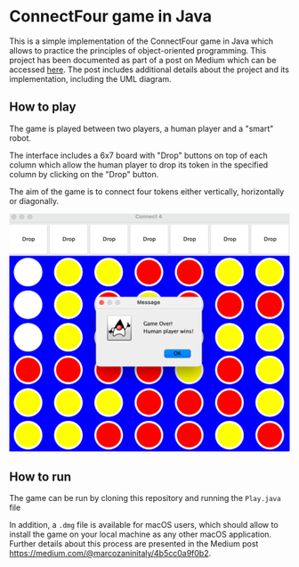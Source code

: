 # ConnectFour game in Java

This is a simple implementation of the ConnectFour game in Java which allows to practice the principles of
object-oriented programming. This project has been documented as part of a post on Medium which can be accessed
[here](https://medium.com/@marcozaninitaly/4b5cc0a9f0b2). The post includes additional details about the project and
its implementation, including the UML diagram.

## How to play
The game is played between two players, a human player and a "smart" robot.

The interface includes a 6x7 board with "Drop" buttons on top of each column
which allow the human player to drop its token in the specified column by clicking on
the "Drop" button.

The aim of the game is to connect four tokens either vertically, horizontally or diagonally.

![img.png](img.png)

## How to run
The game can be run by cloning this repository and running the ```Play.java``` file

In addition, a ```.dmg``` file is available for macOS users, which should allow to install the game on your local
machine as any other macOS application. Further details about this process are presented in the 
Medium post https://medium.com/@marcozaninitaly/4b5cc0a9f0b2.


